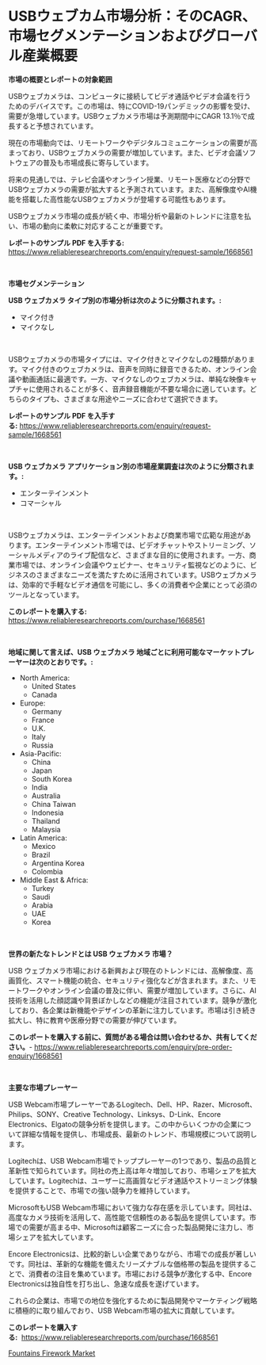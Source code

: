 <p><h1>USBウェブカム市場分析：そのCAGR、市場セグメンテーションおよびグローバル産業概要</h1></p><p><strong>市場の概要とレポートの対象範囲</strong></p>
<p><p>USBウェブカメラは、コンピュータに接続してビデオ通話やビデオ会議を行うためのデバイスです。この市場は、特にCOVID-19パンデミックの影響を受け、需要が急増しています。USBウェブカメラ市場は予測期間中にCAGR 13.1％で成長すると予想されています。</p><p>現在の市場動向では、リモートワークやデジタルコミュニケーションの需要が高まっており、USBウェブカメラの需要が増加しています。また、ビデオ会議ソフトウェアの普及も市場成長に寄与しています。</p><p>将来の見通しでは、テレビ会議やオンライン授業、リモート医療などの分野でUSBウェブカメラの需要が拡大すると予測されています。また、高解像度やAI機能を搭載した高性能なUSBウェブカメラが登場する可能性もあります。</p><p>USBウェブカメラ市場の成長が続く中、市場分析や最新のトレンドに注意を払い、市場の動向に柔軟に対応することが重要です。</p></p>
<p><strong>レポートのサンプル PDF を入手する:</strong> <a href="https://www.reliableresearchreports.com/enquiry/request-sample/1668561">https://www.reliableresearchreports.com/enquiry/request-sample/1668561</a></p>
<p>&nbsp;</p>
<p><strong>市場セグメンテーション</strong></p>
<p><strong>USB ウェブカメラ タイプ別の市場分析は次のように分類されます。:</strong></p>
<p><ul><li>マイク付き</li><li>マイクなし</li></ul></p>
<p>&nbsp;</p>
<p><p>USBウェブカメラの市場タイプには、マイク付きとマイクなしの2種類があります。マイク付きのウェブカメラは、音声を同時に録音できるため、オンライン会議や動画通話に最適です。一方、マイクなしのウェブカメラは、単純な映像キャプチャに使用されることが多く、音声録音機能が不要な場合に適しています。どちらのタイプも、さまざまな用途やニーズに合わせて選択できます。</p></p>
<p><strong>レポートのサンプル PDF を入手する:</strong>&nbsp;<a href="https://www.reliableresearchreports.com/enquiry/request-sample/1668561">https://www.reliableresearchreports.com/enquiry/request-sample/1668561</a></p>
<p>&nbsp;</p>
<p><strong> USB ウェブカメラ アプリケーション別の市場産業調査は次のように分類されます。:</strong></p>
<p><ul><li>エンターテインメント</li><li>コマーシャル</li></ul></p>
<p>&nbsp;</p>
<p><p>USBウェブカメラは、エンターテインメントおよび商業市場で広範な用途があります。エンターテインメント市場では、ビデオチャットやストリーミング、ソーシャルメディアのライブ配信など、さまざまな目的に使用されます。一方、商業市場では、オンライン会議やウェビナー、セキュリティ監視などのように、ビジネスのさまざまなニーズを満たすために活用されています。USBウェブカメラは、効率的で手軽なビデオ通信を可能にし、多くの消費者や企業にとって必須のツールとなっています。</p></p>
<p><strong>このレポートを購入する:</strong>&nbsp; <a href="https://www.reliableresearchreports.com/purchase/1668561">https://www.reliableresearchreports.com/purchase/1668561</a></p>
<p>&nbsp;</p>
<p><strong>地域に関して言えば、USB ウェブカメラ 地域ごとに利用可能なマーケットプレーヤーは次のとおりです。:</strong></p>
<p><ul>
    <li>
        North America:
        <ul>
            <li>United States</li>
            <li>Canada</li>
        </ul>
    </li>
    <li>
        Europe:
        <ul>
            <li>Germany</li>
            <li>France</li>
            <li>U.K.</li>
            <li>Italy</li>
            <li>Russia</li>
        </ul>
    </li>
    <li>
        Asia-Pacific:
        <ul>
            <li>China</li>
            <li>Japan</li>
            <li>South Korea</li>
            <li>India</li>
            <li>Australia</li>
            <li>China Taiwan</li>
            <li>Indonesia</li>
            <li>Thailand</li>
            <li>Malaysia</li>
        </ul>
    </li>
    <li>
        Latin America:
        <ul>
            <li>Mexico</li>
            <li>Brazil</li>
            <li>Argentina Korea</li>
            <li>Colombia</li>
        </ul>
    </li>
    <li>
        Middle East & Africa:
        <ul>
            <li>Turkey</li>
            <li>Saudi</li>
            <li>Arabia</li>
            <li>UAE</li>
            <li>Korea</li>
        </ul>
    </li>
    </ul></p>
<p>&nbsp;</p>
<p><strong>世界の新たなトレンドとは USB ウェブカメラ 市場？</strong></p>
<p><p>USB ウェブカメラ市場における新興および現在のトレンドには、高解像度、高画質化、スマート機能の統合、セキュリティ強化などが含まれます。また、リモートワークやオンライン会議の普及に伴い、需要が増加しています。さらに、AI 技術を活用した顔認識や背景ぼかしなどの機能が注目されています。競争が激化しており、各企業は新機能やデザインの革新に注力しています。市場は引き続き拡大し、特に教育や医療分野での需要が伸びています。</p></p>
<p><strong>このレポートを購入する前に、質問がある場合は問い合わせるか、共有してください。</strong>- <a href="https://www.reliableresearchreports.com/enquiry/pre-order-enquiry/1668561">https://www.reliableresearchreports.com/enquiry/pre-order-enquiry/1668561</a></p>
<p>&nbsp;</p>
<p><strong>主要な市場プレーヤー</strong></p>
<p><p>USB Webcam市場プレーヤーであるLogitech、Dell、HP、Razer、Microsoft、Philips、SONY、Creative Technology、Linksys、D-Link、Encore Electronics、Elgatoの競争分析を提供します。この中からいくつかの企業について詳細な情報を提供し、市場成長、最新のトレンド、市場規模について説明します。</p><p>Logitechは、USB Webcam市場でトッププレーヤーの1つであり、製品の品質と革新性で知られています。同社の売上高は年々増加しており、市場シェアを拡大しています。Logitechは、ユーザーに高画質なビデオ通話やストリーミング体験を提供することで、市場での強い競争力を維持しています。</p><p>MicrosoftもUSB Webcam市場において強力な存在感を示しています。同社は、高度なカメラ技術を活用して、高性能で信頼性のある製品を提供しています。市場での需要が高まる中、Microsoftは顧客ニーズに合った製品開発に注力し、市場シェアを拡大しています。</p><p>Encore Electronicsは、比較的新しい企業でありながら、市場での成長が著しいです。同社は、革新的な機能を備えたリーズナブルな価格帯の製品を提供することで、消費者の注目を集めています。市場における競争が激化する中、Encore Electronicsは独自性を打ち出し、急速な成長を遂げています。</p><p>これらの企業は、市場での地位を強化するために製品開発やマーケティング戦略に積極的に取り組んでおり、USB Webcam市場の拡大に貢献しています。</p></p>
<p><strong>このレポートを購入する:</strong>&nbsp;&nbsp;<a href="https://www.reliableresearchreports.com/purchase/1668561">https://www.reliableresearchreports.com/purchase/1668561</a></p>
<p><p><a href="https://github.com/kathiaseamanalvaradovlprc2h/Market-Research-Report-List-1/blob/main/fountains-firework-market.md">Fountains Firework Market</a></p></p>
